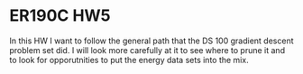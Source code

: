 # ER190C HW5
In this HW I want to follow the general path that the DS 100 gradient descent problem set did.  I will look more carefully at it to see where to prune it and to look for opporutnities to put the energy data sets into the mix.
